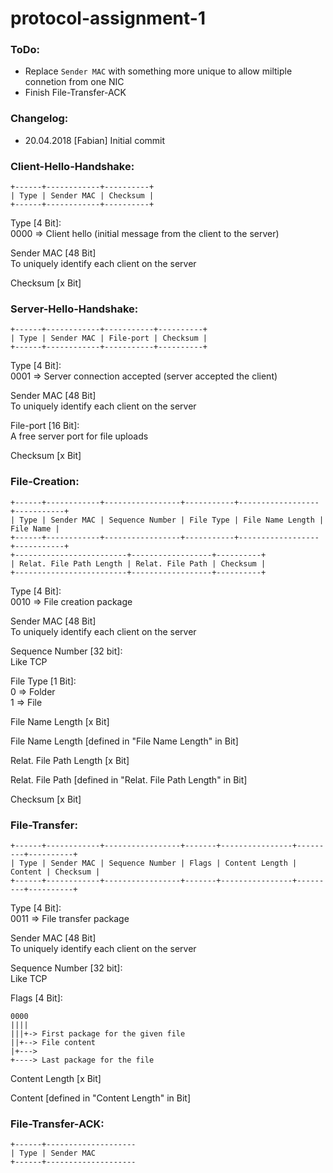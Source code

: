 # protocol-assignment-1

### ToDo:
* Replace ```Sender MAC``` with something more unique to allow miltiple connetion from one NIC
* Finish File-Transfer-ACK

### Changelog:
* 20.04.2018 [Fabian] Initial commit

### Client-Hello-Handshake:
```
+------+------------+----------+
| Type | Sender MAC | Checksum |
+------+------------+----------+
```

Type [4 Bit]:<br/>
	0000 => Client hello (initial message from the client to the server)

Sender MAC [48 Bit]<br/>
	To uniquely identify each client on the server

Checksum [x Bit]

### Server-Hello-Handshake:
```
+------+------------+-----------+----------+
| Type | Sender MAC | File-port | Checksum |
+------+------------+-----------+----------+
```

Type [4 Bit]:<br/>
	0001 => Server connection accepted (server accepted the client)

Sender MAC [48 Bit]<br/>
	To uniquely identify each client on the server

File-port [16 Bit]:<br/>
	A free server port for file uploads

Checksum [x Bit]

### File-Creation:
```
+------+------------+-----------------+-----------+------------------+-----------+
| Type | Sender MAC | Sequence Number | File Type | File Name Length | File Name |
+------+------------+-----------------+-----------+------------------+-----------+
+-------------------------+------------------+----------+
| Relat. File Path Length | Relat. File Path | Checksum |
+-------------------------+------------------+----------+
```

Type [4 Bit]:<br/>
	0010 => File creation package

Sender MAC [48 Bit]<br/>
	To uniquely identify each client on the server

Sequence Number [32 bit]:<br/>
	Like TCP

File Type [1 Bit]:<br/>
	0 => Folder<br/>
	1 => File<br/>

File Name Length [x Bit]

File Name Length [defined in "File Name Length" in Bit]

Relat. File Path Length [x Bit]

Relat. File Path [defined in "Relat. File Path Length" in Bit]

Checksum [x Bit]

### File-Transfer:
```
+------+------------+-----------------+-------+----------------+---------+----------+
| Type | Sender MAC | Sequence Number | Flags | Content Length | Content | Checksum |
+------+------------+-----------------+-------+----------------+---------+----------+
```

Type [4 Bit]:<br/>
	0011 => File transfer package

Sender MAC [48 Bit]<br/>
	To uniquely identify each client on the server

Sequence Number [32 bit]:<br/>
	Like TCP

Flags [4 Bit]:
```
0000
||||
|||+-> First package for the given file
||+--> File content
|+--->
+----> Last package for the file
```

Content Length [x Bit]

Content [defined in "Content Length" in Bit]

### File-Transfer-ACK:
```
+------+--------------------
| Type | Sender MAC
+------+--------------------
```
